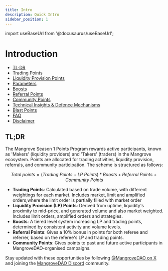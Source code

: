 ```yaml
---
title: Intro
description: Quick Intro
sidebar_position: 1
---
```


import useBaseUrl from '@docusaurus/useBaseUrl';

# Introduction

* [TL;DR](#tldr)
* [Trading Points](./points-details.md#trading-points)
* [Liquidity Provision Points](./points-details.md#liquidity-provision-points)
* [Parameters](./params-per-epoch.md)
* [Boosts](./boosts.md)
* [Referral Points](./referral-points.md)
* [Community Points](./community-points.md)
* [Technical Insights & Defence Mechanisms](./technical-insights.md)
* [Blast Points](./blast-points.md)
* [FAQ](./faq.md)
* [Disclaimer](./disclaimer.md)

## TL;DR
The Mangrove Season 1 Points Program rewards active participants, known as 'Makers' (liquidity providers) and 'Takers' (traders) in the Mangrove ecosystem. Points are allocated for trading activities, liquidity provision, referrals, and community participation. The scheme is structured as follows:


$$
Total\ points = (Trading\ Points + LP\ Points) * Boosts + Referral\ Points + Community\ Points
$$

* **Trading Points**: Calculated based on trade volume, with different weightings for each market. Includes market, limit and amplified orders,where the limit order is partially filled with market order
* **Liquidity Provision (LP) Points**: Derived from uptime, liquidity's proximity to mid-price, and generated volume and also market weighted. Includes limit orders, amplified orders and strategies.
* **Boosts**: A tiered level system increasing LP and trading points, determined by consistent activity and volume levels.
* **Referral Points**: Gives a 10% bonus in points for both referee and referrer, based on the referee's LP and trading points.
* **Community Points**: Gives points to past and future active participants in MangroveDAO-organised campaigns.


Stay updated with these opportunities by following [@MangroveDAO on X](http://x.com/MangroveDAO) and joining the [MangroveDAO Discord](https://discord.com/invite/rk9Qthz5YE) community.